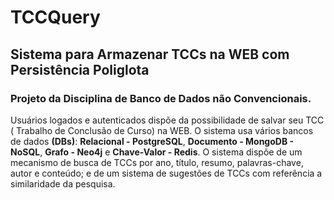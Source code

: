 ﻿# TCCQuery
## Sistema para Armazenar TCCs na WEB com Persistência Poliglota 

### Projeto da Disciplina de Banco de Dados não Convencionais.

Usuários logados e autenticados dispõe da possibilidade de salvar seu TCC (
Trabalho de Conclusão de Curso) na WEB. O sistema usa vários bancos de dados __(DBs)__: 
__Relacional - PostgreSQL__, __Documento - MongoDB - NoSQL__, __Grafo - Neo4j__ e 
__Chave-Valor - Redis__. O sistema dispõe de um mecanismo de busca de TCCs por ano, 
título, resumo, palavras-chave, autor e conteúdo; e de um sistema de sugestões de TCCs 
com referência a similaridade da pesquisa.
